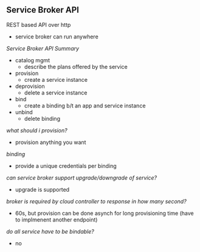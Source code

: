 ## Service Broker API
REST based API over http
 - service broker can run anywhere

*Service Broker API Summary*
- catalog mgmt
	- describe the plans offered by the service
- provision
	- create a service instance
- deprovision
	- delete a service instance
- bind
	- create a binding b/t an app and service instance
- unbind
	- delete binding

*what should i provision?*
- provision anything you want

*binding*
- provide a unique credentials per binding

*can service broker support upgrade/downgrade of service?*
- upgrade is supported

*broker is required by cloud controller to response in how many second?*
- 60s, but provision can be done asynch for long provisioning time (have to implmenent another endpoint)

*do all service have to be bindable?*
- no